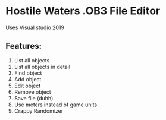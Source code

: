 # Hostile Waters .OB3 File Editor
Uses Visual studio 2019

## Features:
1. List all objects
2. List all objects in detail
3. Find object
4. Add object
5. Edit object
6. Remove object
7. Save file (duhh)
8. Use meters instead of game units
9. Crappy Randomizer
